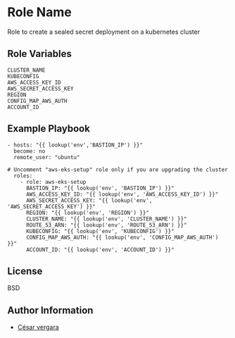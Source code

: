Role Name
=========

Role to create a sealed secret deployment on a kubernetes cluster



Role Variables
--------------

```
CLUSTER_NAME
KUBECONFIG
AWS_ACCESS_KEY_ID
AWS_SECRET_ACCESS_KEY
REGION
CONFIG_MAP_AWS_AUTH
ACCOUNT_ID
```

Example Playbook
----------------


```
- hosts: "{{ lookup('env','BASTION_IP') }}"
  become: no
  remote_user: "ubuntu"

# Uncomment "aws-eks-setup" role only if you are upgrading the cluster
  roles:
    - role: aws-eks-setup
      BASTION_IP: "{{ lookup('env', 'BASTION_IP') }}"
      AWS_ACCESS_KEY_ID: "{{ lookup('env', 'AWS_ACCESS_KEY_ID') }}"
      AWS_SECRET_ACCESS_KEY: "{{ lookup('env', 'AWS_SECRET_ACCESS_KEY') }}"
      REGION: "{{ lookup('env', 'REGION') }}"
      CLUSTER_NAME: "{{ lookup('env', 'CLUSTER_NAME') }}"
      ROUTE_53_ARN: "{{ lookup('env', 'ROUTE_53_ARN') }}"
      KUBECONFIG: "{{ lookup('env', 'KUBECONFIG') }}"
      CONFIG_MAP_AWS_AUTH: "{{ lookup('env', 'CONFIG_MAP_AWS_AUTH') }}"
      ACCOUNT_ID: "{{ lookup('env', 'ACCOUNT_ID') }}"

```

License
-------

BSD

Author Information
------------------

- [César vergara](mailto:cvergarae@smu.cl)